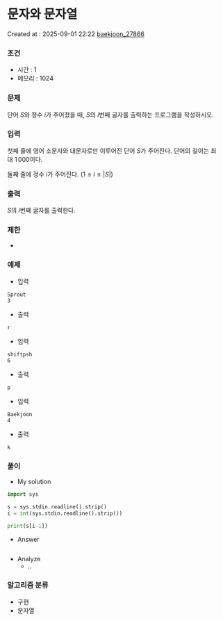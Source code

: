  # 문자와 문자열
Created at : 2025-09-01 22:22
[baekjoon_27866](https://www.acmicpc.net/problem/27866)
### 조건
- 시간 : 1
- 메모리 : 1024 
### 문제
단어 $S$와 정수 $i$가 주어졌을 때, $S$의 $i$번째 글자를 출력하는 프로그램을 작성하시오.
### 입력
첫째 줄에 영어 소문자와 대문자로만 이루어진 단어 $S$가 주어진다. 단어의 길이는 최대 $1\,000$이다.

둘째 줄에 정수 $i$가 주어진다. ($1 \le i \le \left|S\right|$)
### 출력
  
$S$의 $i$번째 글자를 출력한다.
### 제한
- 
### 예제
- 입력
```
Sprout
3
```
- 출력
```
r
``` 
- 입력
```
shiftpsh
6
```
- 출력
```
p
``` 
- 입력
```
Baekjoon
4
```
- 출력
```
k
``` 

### 풀이
- My solution
```python
import sys

s = sys.stdin.readline().strip()
i = int(sys.stdin.readline().strip())

print(s[i-1])
```

- Answer
```python

```

- Analyze
	- ..
### 알고리즘 분류
- 구현
- 문자열
